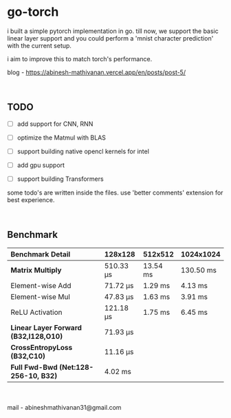 # go-torch 

i built a simple pytorch implementation in go. till now, we support the basic linear layer support and you could perform a 'mnist character prediction' with the current setup. 

i aim to improve this to match torch's performance. 

blog - https://abinesh-mathivanan.vercel.app/en/posts/post-5/

<br>

## TODO
- [ ] add support for CNN, RNN
- [ ] optimize the Matmul with BLAS
- [ ] support building native opencl kernels for intel
- [ ] add gpu support 
- [ ] support building Transformers


some todo's are written inside the files. use 'better comments' extension for best experience. 

<br>

## Benchmark

| Benchmark Detail                          | 128x128      | 512x512     | 1024x1024    |
|:------------------------------------------|:-------------|:------------|:-------------|
| **Matrix Multiply**                       | 510.33 µs    | 13.54 ms    | 130.50 ms    |
| Element-wise Add                          | 71.72 µs     | 1.29 ms     | 4.13 ms      |
| Element-wise Mul                          | 47.83 µs     | 1.63 ms     | 3.91 ms      |
| ReLU Activation                           | 121.18 µs    | 1.75 ms     | 6.45 ms      |
| **Linear Layer Forward (B32,I128,O10)**   | 71.93 µs     |             |              |
| **CrossEntropyLoss (B32,C10)**            | 11.16 µs     |             |              |
| **Full Fwd-Bwd (Net:128-256-10, B32)**    | 4.02 ms      |             |              |


<br>
<br>
mail - abineshmathivanan31@gmail.com 
